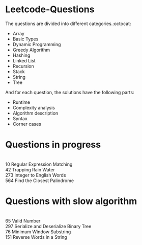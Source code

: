 # Leetcode-Questions

The questions are divided into different categories.:octocat: 
- Array
- Basic Types
- Dynamic Programming
- Greedy Algorithm
- Hashing 
- Linked List
- Recursion
- Stack
- String
- Tree

And for each question, the solutions have the following parts:

- Runtime
- Complexity analysis
- Algorithm description
- Syntax 
- Corner cases

# Questions in progress
<br/> 10	Regular Expression Matching
<br/> 42	Trapping Rain Water
<br/> 273	Integer to English Words
<br/> 564 Find the Closest Palindrome

# Questions with slow algorithm
<br/> 65	Valid Number
<br/> 297	Serialize and Deserialize Binary Tree
<br/> 76	Minimum Window Substring
<br/> 151	Reverse Words in a String
<br/> 


